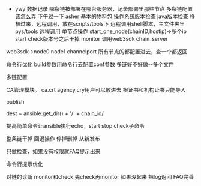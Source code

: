 * ywy 数据记录 哪条链被部署在哪台服务器，记录部署里那些节点 多条链配置该怎么弄 下午过一下 
asher 基本的物料包 操作系统版本检查 java版本检查 移植过来，远程调用，放在scripts/tools下 远程调用shell脚本，主文件夹里pys/tools 远程调用
单节点操作 start_one_node(chainID,hostip)=>多个ip start check版本号之后干掉
monitor 调用web3sdk chain_server

web3sdk->node0 node1 channelport 所有节点的都配置进去，查一个都返回 

命令行优化 build参数用命令行去配置conf参数 多链好不好做--多个文件

多链配置

CA管理模块。
ca.crt agency.cry用户可以放进去
根证书和机构证书只能导入

publish

dest = ansible.get_dir() + '/' + chain_id/


提高简单命令让ansible执行echo，start stop check子命令

整条链干掉 回退操作 停掉删掉 从新发布

只做检查，如果没有权限就FAQ提示出来

命令行提示优化 

对链的诊断 monitor和check 先check再monitor 如果没起来 把log返回
FAQ完善